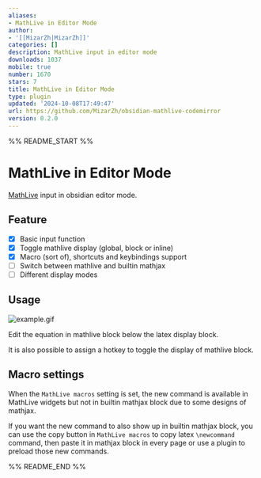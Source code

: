 ```yaml
---
aliases:
- MathLive in Editor Mode
author:
- '[[MizarZh|MizarZh]]'
categories: []
description: MathLive input in editor mode
downloads: 1037
mobile: true
number: 1670
stars: 7
title: MathLive in Editor Mode
type: plugin
updated: '2024-10-08T17:49:47'
url: https://github.com/MizarZh/obsidian-mathlive-codemirror
version: 0.2.0
---
```


%% README_START %%

# MathLive in Editor Mode

[MathLive](https://github.com/arnog/mathlive) input in obsidian editor mode.

## Feature
- [x] Basic input function
- [x] Toggle mathlive display (global, block or inline)
- [x] Macro (sort of), shortcuts and keybindings support
- [ ] Switch between mathlive and builtin mathjax
- [ ] Different display modes

## Usage
![example.gif](https://raw.githubusercontent.com/MizarZh/obsidian-mathlive-codemirror/HEAD/assets/example.gif)

Edit the equation in mathlive block below the latex display block.

It is also possible to assign a hotkey to toggle the display of mathlive block.

## Macro settings
When the `MathLive macros` setting is set, the new command is available in MathLive widgets but not in builtin mathjax block due to some designs of mathjax.

If you want the new command to also show up in builtin mathjax block, you can use the copy button in `MathLive macros` to copy latex `\newcommand` command, then paste it in mathjax block in every page or use a plugin to preload those new commands.


%% README_END %%